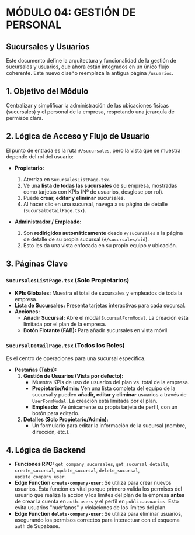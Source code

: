 # MÓDULO 04: GESTIÓN DE PERSONAL
## Sucursales y Usuarios

Este documento define la arquitectura y funcionalidad de la gestión de sucursales y usuarios, que ahora están integrados en un único flujo coherente. Este nuevo diseño reemplaza la antigua página `/usuarios`.

## 1. Objetivo del Módulo

Centralizar y simplificar la administración de las ubicaciones físicas (sucursales) y el personal de la empresa, respetando una jerarquía de permisos clara.

## 2. Lógica de Acceso y Flujo de Usuario

El punto de entrada es la ruta `#/sucursales`, pero la vista que se muestra depende del rol del usuario:

-   **Propietario:**
    1.  Aterriza en `SucursalesListPage.tsx`.
    2.  Ve una **lista de todas las sucursales** de su empresa, mostradas como tarjetas con KPIs (Nº de usuarios, desglose por rol).
    3.  Puede **crear, editar y eliminar** sucursales.
    4.  Al hacer clic en una sucursal, navega a su página de detalle (`SucursalDetailPage.tsx`).

-   **Administrador / Empleado:**
    1.  Son **redirigidos automáticamente** desde `#/sucursales` a la página de detalle de su propia sucursal (`#/sucursales/:id`).
    2.  Esto les da una vista enfocada en su propio equipo y ubicación.

## 3. Páginas Clave

### `SucursalesListPage.tsx` (Solo Propietarios)

-   **KPIs Globales:** Muestra el total de sucursales y empleados de toda la empresa.
-   **Lista de Sucursales:** Presenta tarjetas interactivas para cada sucursal.
-   **Acciones:**
    -   **Añadir Sucursal:** Abre el modal `SucursalFormModal`. La creación está limitada por el plan de la empresa.
    -   **Botón Flotante (FAB):** Para añadir sucursales en vista móvil.

### `SucursalDetailPage.tsx` (Todos los Roles)

Es el centro de operaciones para una sucursal específica.

-   **Pestañas (Tabs):**
    1.  **Gestión de Usuarios (Vista por defecto):**
        -   Muestra KPIs de uso de usuarios del plan vs. total de la empresa.
        -   **Propietario/Admin:** Ven una lista completa del equipo de la sucursal y pueden **añadir, editar y eliminar** usuarios a través de `UserFormModal`. La creación está limitada por el plan.
        -   **Empleado:** Ve únicamente su propia tarjeta de perfil, con un botón para editarlo.
    2.  **Detalles (Solo Propietario/Admin):**
        -   Un formulario para editar la información de la sucursal (nombre, dirección, etc.).

## 4. Lógica de Backend

-   **Funciones RPC:** `get_company_sucursales`, `get_sucursal_details`, `create_sucursal`, `update_sucursal`, `delete_sucursal`, `update_company_user`.
-   **Edge Function `create-company-user`:** Se utiliza para crear nuevos usuarios. Esta función es vital porque primero valida los permisos del usuario que realiza la acción y los límites del plan de la empresa **antes** de crear la cuenta en `auth.users` y el perfil en `public.usuarios`. Esto evita usuarios "huérfanos" y violaciones de los límites del plan.
-   **Edge Function `delete-company-user`:** Se utiliza para eliminar usuarios, asegurando los permisos correctos para interactuar con el esquema `auth` de Supabase.
